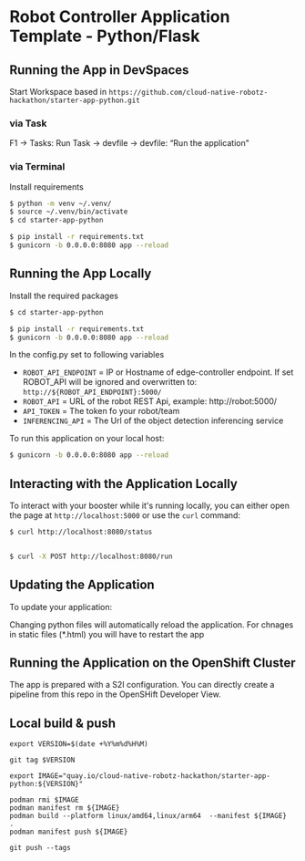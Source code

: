 # Robot Controller Application Template - Python/Flask

## Running the App in DevSpaces

Start Workspace based in `https://github.com/cloud-native-robotz-hackathon/starter-app-python.git`

### via Task

F1 -> Tasks: Run Task -> devfile -> devfile: “Run the application"

### via Terminal

Install requirements
```bash
$ python -m venv ~/.venv/
$ source ~/.venv/bin/activate
$ cd starter-app-python

$ pip install -r requirements.txt
$ gunicorn -b 0.0.0.0:8080 app --reload
```



## Running the App Locally

Install the required packages

```bash
$ cd starter-app-python

$ pip install -r requirements.txt
$ gunicorn -b 0.0.0.0:8080 app --reload
```


In the config.py set to following variables

- `ROBOT_API_ENDPOINT` = IP or Hostname of edge-controller endpoint. If set ROBOT_API will be ignored and overwritten to: `http://${ROBOT_API_ENDPOINT}:5000/`
- `ROBOT_API` = URL of the robot REST Api, example: http://robot:5000/
- `API_TOKEN` = The token fo your robot/team
- `INFERENCING_API` = The Url of the object detection inferencing service


To run this application on your local host:

```bash
$ gunicorn -b 0.0.0.0:8080 app --reload
```

## Interacting with the Application Locally

To interact with your booster while it's running locally, you can either open the page at `http://localhost:5000` or use the `curl` command:

```bash
$ curl http://localhost:8080/status


$ curl -X POST http://localhost:8080/run

```


## Updating the Application
To update your application:

Changing python files will automatically reload the application. For chnages in static files (*.html) you will have to restart the app

## Running the Application on the OpenShift Cluster

The app is prepared with a S2I configuration. You can directly create a pipeline from this repo in the OpenSHift Developer View.

## Local build & push

```shell
export VERSION=$(date +%Y%m%d%H%M)

git tag $VERSION

export IMAGE="quay.io/cloud-native-robotz-hackathon/starter-app-python:${VERSION}"

podman rmi $IMAGE
podman manifest rm ${IMAGE}
podman build --platform linux/amd64,linux/arm64  --manifest ${IMAGE}  .
podman manifest push ${IMAGE}

git push --tags 
```
